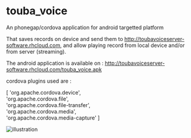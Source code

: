 touba_voice
===========

An phonegap/cordova application for android targetted platform

That saves records on device and send them to http://toubavoiceserver-software.rhcloud.com, and allow playing record from local device and/or from server (streaming).

The android application is available on : http://toubavoiceserver-software.rhcloud.com/touba_voice.apk

cordova plugins used are :

[ 'org.apache.cordova.device',  
'org.apache.cordova.file',  
'org.apache.cordova.file-transfer',  
'org.apache.cordova.media',  
'org.apache.cordova.media-capture' ]  
  
  ![illustration](http://uploads.siteduzero.com/files/420001_421000/420263.png)
